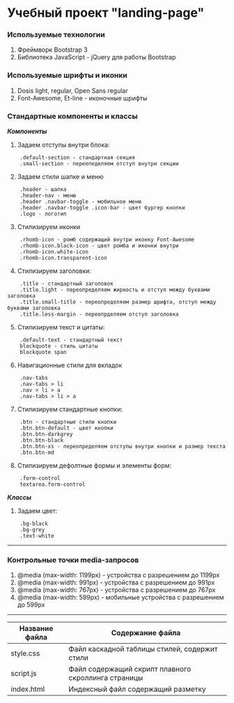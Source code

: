 Учебный проект "landing-page"
================================

### Используемые технологии

1. Фреймворк Bootstrap 3
2. Библиотека JavaScript - jQuery для работы Bootstrap

### Используемые шрифты и иконки

1. Dosis light, regular, Open Sans regular
2. Font-Awesome, Et-line - иконочные шрифты 

### Стандартные компоненты и классы

***Компоненты***
1. Задаем отступы внутри блока:
```
    .default-section - стандартная секция
    .small-section - переопеделяем отступ внутри секции
```
2. Задаем стили шапке и меню
```
    .header - шапка
    .header-nav - меню
    .header .navbar-toggle - мобильное меню
    .header .navbar-toggle .icon-bar - цвет бургер кнопки
    .logo - логотип
```
3. Стилизируем иконки
```
    .rhomb-icon - ромб содержащий внутри иконку Font-Awesome
    .rhomb-icon.black-icon - цвет ромба и иконки внутри
    .rhomb-icon.white-icon 
    .rhomb-icon.transparent-icon 
```
4. Стилизируем заголовки:
```
    .title - стандартный заголовок
    .title.light - переопределяем жирность и отступ между буквами заголовка
    .title.small-title - переопределяем размер шрифта, отступ между буквами заголовка
    .title.less-margin - переопрделяем отступ заголовка
```
5. Стилизируем текст и цитаты:
```
    .default-text - стандартный текст
    blockquote - стиль цитаты
    blockquote span
```
6. Навигационные стили для вкладок
```
    .nav-tabs
    .nav-tabs > li
    .nav > li > a
    .nav-tabs > li > a
```
7. Стилизируем стандартные кнопки:
```
    .btn - стандартные стили кнопки
    .btn.btn-default - цвет кнопки
    .btn.btn-darkgrey
    .btn.btn-black
    .btn.btn-xs - переопределяем отступы внутри кнопки и размер текста 
    .btn.btn-md
```
8. Стилизируем дефолтные формы и элементы форм:
```
    .form-control
    textarea.form-control
```

***Классы***
1. Задаем цвет:
```
    .bg-black
    .bg-grey
    .text-white
```
---

### Контрольные точки media-запросов

1. @media (max-width: 1199px) - устройства c разрешением до 1199px
2. @media (max-width: 991px) - устройства c разрешением до 991px
3. @media (max-width: 767px) - устройства c разрешением до 767px
4. @media (max-width: 599px) - мобильные устройства c разрешением до 599px
---

Название файла  | Содержание файла
----------------|----------------------
style.css       | Файл каскадной таблицы стилей, содержит стили
script.js       | Файл содержащий скрипт плавного скроллинга страницы  
index.html      | Индексный файл содержащий разметку
